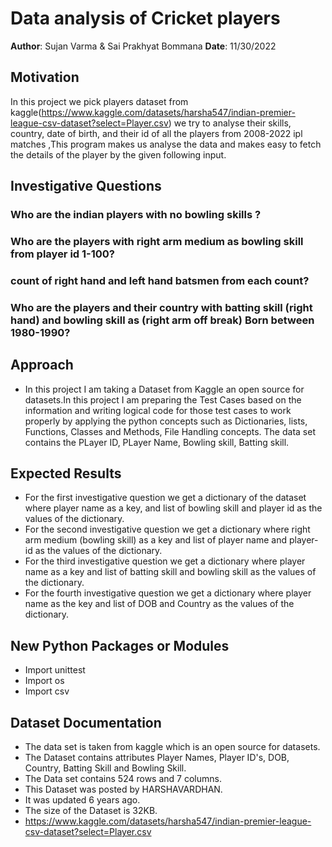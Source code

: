 # Data analysis of Cricket players

**Author**: Sujan Varma & Sai Prakhyat Bommana
**Date**: 11/30/2022


## Motivation 

In this project we pick players dataset from kaggle(https://www.kaggle.com/datasets/harsha547/indian-premier-league-csv-dataset?select=Player.csv)
we try to analyse their skills, country, date of birth, and their id of all the players from 2008-2022 ipl matches ,This program makes us
analyse the data and makes easy to fetch the details of the player by the given following input.


## Investigative Questions 


### Who are the indian players with no bowling skills ?

### Who are the players with right arm medium as bowling skill from player id 1-100?

### count of right hand and left hand batsmen from each count?

### Who are the players and their country with batting skill (right hand) and bowling skill as (right arm off break) Born between 1980-1990?



## Approach 

* In this project I am taking a Dataset from Kaggle an open source for datasets.In this project I am preparing the Test Cases based on the information and 
  writing logical code for those test cases to work properly by applying the python concepts such as Dictionaries, lists, Functions, Classes and Methods, 
  File Handling concepts. The data set contains the PLayer ID, PLayer Name, Bowling skill, Batting skill. 

## Expected Results 

* For the first investigative question we get a dictionary of the dataset where
  player name as a key, and list of bowling skill and player id as the values 
  of the dictionary. 
* For the second investigative question we get a dictionary where right arm 
  medium (bowling skill) as a key and list of player name and player-id as the 
  values of the dictionary. 
* For the third investigative question we get a dictionary where player name as
  a key and list of batting skill and bowling skill as the values of the 
  dictionary.
* For the fourth investigative question we get a dictionary where player name 
  as the key and list of DOB and Country as the values of the dictionary.


## New Python Packages or Modules 

* Import unittest
* Import os
* Import csv

## Dataset Documentation

* The data set is taken from kaggle which is an open source for datasets.
* The Dataset contains attributes Player Names, Player ID's, DOB, Country, 
  Batting Skill and Bowling Skill. 
* The Data set contains 524 rows and 7 columns.
* This Dataset was posted by HARSHAVARDHAN.
* It was updated 6 years ago.
* The size of the Dataset is 32KB.
* https://www.kaggle.com/datasets/harsha547/indian-premier-league-csv-dataset?select=Player.csv

